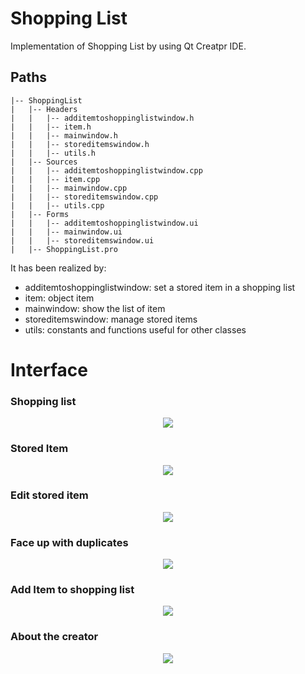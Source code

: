 # Shopping List
Implementation of Shopping List by using Qt Creatpr IDE.

## Paths
```
|-- ShoppingList
|   |-- Headers
|   |   |-- additemtoshoppinglistwindow.h
|   |   |-- item.h
|   |   |-- mainwindow.h
|   |   |-- storeditemswindow.h
|   |   |-- utils.h
|   |-- Sources
|   |   |-- additemtoshoppinglistwindow.cpp
|   |   |-- item.cpp
|   |   |-- mainwindow.cpp
|   |   |-- storeditemswindow.cpp
|   |   |-- utils.cpp
|   |-- Forms
|   |   |-- additemtoshoppinglistwindow.ui
|   |   |-- mainwindow.ui
|   |   |-- storeditemswindow.ui
|   |-- ShoppingList.pro
```
It has been realized by:
- additemtoshoppinglistwindow: set a stored item in a shopping list
- item: object item
- mainwindow: show the list of item
- storeditemswindow: manage stored items
- utils: constants and functions useful for other classes

# Interface

### Shopping list
<p align="center">
 <img src="https://user-images.githubusercontent.com/45711698/229207472-80b119ec-b2bd-408b-886e-aa6450d95c2a.png" />
</p>

### Stored Item
<p align="center">
 <img src="https://user-images.githubusercontent.com/45711698/229205260-b9efa084-29b2-4596-94ec-32a2abe9c1f8.png" />
</p>

### Edit stored item
<p align="center">
 <img src="https://user-images.githubusercontent.com/45711698/229205268-fef6e05e-2fa9-422c-b61f-17024a42654e.png" />
</p>

### Face up with duplicates
<p align="center">
 <img src="https://user-images.githubusercontent.com/45711698/229205254-e053e780-3b2a-43ec-af91-ee06082019fa.png" />
</p>

### Add Item to shopping list
<p align="center">
 <img src="https://user-images.githubusercontent.com/45711698/229205263-9dcdf184-3aaa-49b9-add4-a8d8cdb693a7.png" />
</p>

### About the creator
<p align="center">
 <img src="https://user-images.githubusercontent.com/45711698/229207249-a43f2c11-25d0-40f9-b334-4dc52043becd.png" />
</p>
